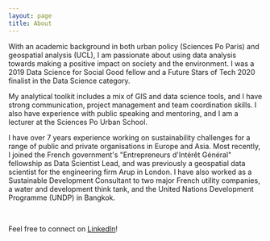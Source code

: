 ```yaml
---
layout: page
title: About
---
```


With an academic background in both urban policy (Sciences Po Paris) and geospatial analysis (UCL), I am passionate about using data analysis towards making a positive impact on society and the environment. I was a 2019 Data Science for Social Good fellow and a Future Stars of Tech 2020 finalist in the Data Science category.

My analytical toolkit includes a mix of GIS and data science tools, and I have strong communication, project management and team coordination skills. I also have experience with public speaking and mentoring, and I am a lecturer at the Sciences Po Urban School.

I have over 7 years experience working on sustainability challenges for a range of public and private organisations in Europe and Asia. Most recently, I joined the French government's "Entrepreneurs d'Intérêt Général" fellowship as Data Scientist Lead, and was previously a geospatial data scientist for the engineering firm Arup in London. I have also worked as a Sustainable Development Consultant to two major French utility companies, a water and development think tank, and the United Nations Development Programme (UNDP) in Bangkok.


<object data="../docs/assets/pdf/Raphaelle Roffo - CV.pdf" width="800" height="800" type='application/pdf'></object>

&nbsp;

Feel free to connect on [LinkedIn](https://www.linkedin.com/in/raphaelle-roffo/)!

